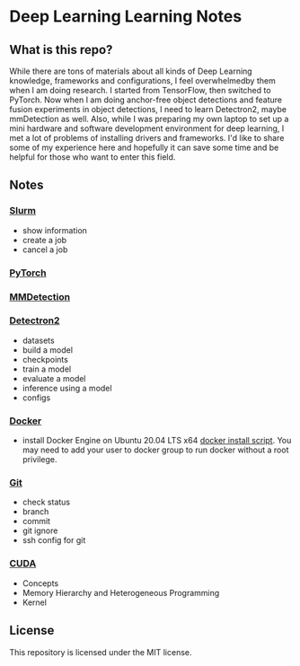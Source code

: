 # Deep Learning Learning Notes

## What is this repo?

While there are tons of materials about all kinds of Deep Learning knowledge, frameworks and configurations, I feel overwhelmedby them when I am doing research. I started from TensorFlow, then switched to PyTorch. Now when I am doing anchor-free object detections and feature fusion experiments in object detections, I need to learn Detectron2, maybe mmDetection as well. Also, while I was preparing my own laptop to set up a mini hardware and software development environment for deep learning, I met a lot of problems of installing drivers and frameworks. I'd like to share some of my experience here and hopefully it can save some time and be helpful for those who want to enter this field.

## Notes

### [Slurm](Slurm.md)

- show information
- create a job
- cancel a job

### [PyTorch](PyTorch.md)

### [MMDetection](MMDetection.md)

### [Detectron2](Detectron2.md)

- datasets
- build a model
- checkpoints
- train a model
- evaluate a model
- inference using a model
- configs

### [Docker](Docker.md)

- install Docker Engine on Ubuntu 20.04 LTS x64 [docker install script](docker-ce-install.sh). You may need to add your user to docker group to run docker without a root privilege.

### [Git](Git.md)

- check status
- branch
- commit
- git ignore
- ssh config for git

### [CUDA](CUDA.md)

- Concepts
- Memory Hierarchy and Heterogeneous Programming
- Kernel

## License

This repository is licensed under the MIT license.
